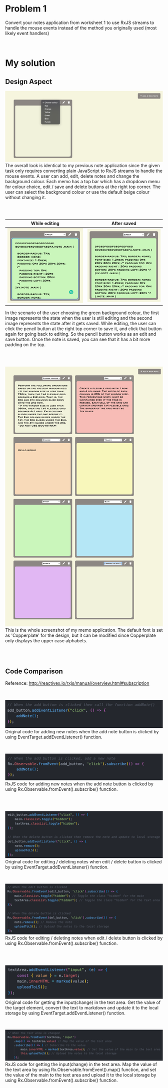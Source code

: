 # Problem 1
Convert your notes application from worksheet 1 to use RxJS streams to handle the
mouse events instead of the method you originally used (most likely event handlers)

</br>

# My solution
## Design Aspect
![Sketch](/images/n1.png)
The overall look is identical to my previous note application since the given task only requires converting plain JavaScript to RxJS streams to handle the mouse events. A user can add, edit, delete notes and change the background colour. Each memo has a top bar which has a dropdown menu for colour choice, edit / save and delete buttons at the right top corner. The user can select the background colour or use the default beige colour without changing it.

</br></br>

While editing            |  After saved
:----------------------:|:-------------------------:
![Sketch](/images/n2.png)|![Sketch](/images/n3.png)

In the scenario of the user choosing the green background colour, the first image represents the state when the user is still editing and the second image represents the state after it gets saved. While editing, the user can click the pencil button at the right top corner to save it, and click that button again for going back to editing. So the pencil button works as an edit and save button. Once the note is saved, you can see that it has a bit more padding on the top.

</br></br>

![Sketch](/images/n4.png)
This is the whole screenshot of my memo application. The default font is set as 'Copperplate' for the design, but it can be modified since Copperplate only displays the upper case alphabets.

</br></br>

## Code Comparison
Reference: http://reactivex.io/rxjs/manual/overview.html#subscription

</br>

![Sketch](/images/c1.png)
Original code for adding new notes when the add note button is clicked by using EventTarget.addEventListener() function.

</br>

![Sketch](/images/c2.png)
RxJS code for adding new notes when the add note button is clicked by using Rx.Observable.fromEvent().subscribe() function.

</br></br>

![Sketch](/images/c3.png)
Original code for editing / deleting notes when edit / delete button is clicked by using EventTarget.addEventListener() function.

</br>

![Sketch](/images/c4.png)
RxJS code for editing / deleting notes when edit / delete button is clicked by using Rx.Observable.fromEvent().subscribe() function.

</br></br>

![Sketch](/images/c5.png)
Original code for getting the input(change) in the text area. Get the value of the target element, convert the text to markdown and update it to the local storage by using EventTarget.addEventListener() function.

</br>

![Sketch](/images/c6.png)
RxJS code for getting the input(change) in the text area. Map the value of the text area by using Rx.Observable.fromEvent().map() function, and set the value of the main to the text area and upload it to the local storage by using Rx.Observable.fromEvent().subscribe() function.